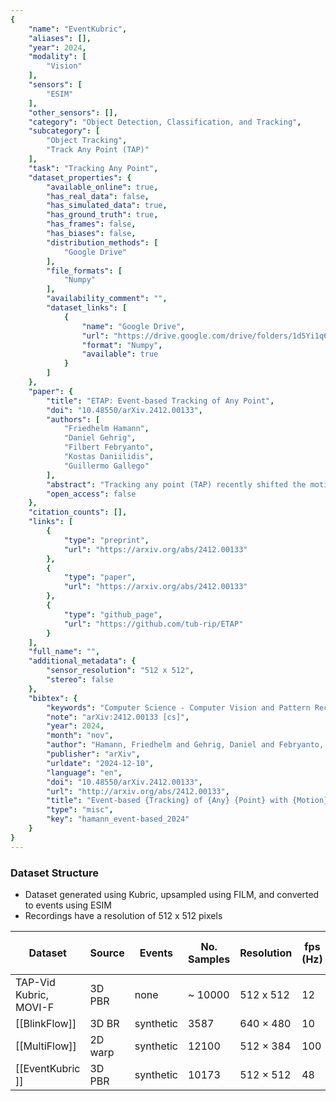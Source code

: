 ```yaml
---
{
    "name": "EventKubric",
    "aliases": [],
    "year": 2024,
    "modality": [
        "Vision"
    ],
    "sensors": [
        "ESIM"
    ],
    "other_sensors": [],
    "category": "Object Detection, Classification, and Tracking",
    "subcategory": [
        "Object Tracking",
        "Track Any Point (TAP)"
    ],
    "task": "Tracking Any Point",
    "dataset_properties": {
        "available_online": true,
        "has_real_data": false,
        "has_simulated_data": true,
        "has_ground_truth": true,
        "has_frames": false,
        "has_biases": false,
        "distribution_methods": [
            "Google Drive"
        ],
        "file_formats": [
            "Numpy"
        ],
        "availability_comment": "",
        "dataset_links": [
            {
                "name": "Google Drive",
                "url": "https://drive.google.com/drive/folders/1d5Yi1q6ZFom3Q_VrELzXjrxE5aC2ezOk",
                "format": "Numpy",
                "available": true
            }
        ]
    },
    "paper": {
        "title": "ETAP: Event-based Tracking of Any Point",
        "doi": "10.48550/arXiv.2412.00133",
        "authors": [
            "Friedhelm Hamann",
            "Daniel Gehrig",
            "Filbert Febryanto",
            "Kostas Daniilidis",
            "Guillermo Gallego"
        ],
        "abstract": "Tracking any point (TAP) recently shifted the motion estimation paradigm from focusing on individual salient points with local templates to tracking arbitrary points with global image contexts. However, while research has mostly focused on driving the accuracy of models in nominal settings, addressing scenarios with difficult lighting conditions and high-speed motions remains out of reach due to the limitations of the sensor. This work addresses this challenge with the first event camera-based TAP method. It leverages the high temporal resolution and high dynamic range of event cameras for robust high-speed tracking, and the global contexts in TAP methods to handle asynchronous and sparse event measurements. We further extend the TAP framework to handle event feature variations induced by motion - thereby addressing an open challenge in purely event-based tracking - with a novel feature alignment loss which ensures the learning of motion-robust features. Our method is trained with data from a new data generation pipeline and systematically ablated across all design decisions. Our method shows strong cross-dataset generalization and performs 135% better on the average Jaccard metric than the baselines. Moreover, on an established feature tracking benchmark, it achieves a 19% improvement over the previous best event-only method and even surpasses the previous best events-and-frames method by 3.7%.",
        "open_access": false
    },
    "citation_counts": [],
    "links": [
        {
            "type": "preprint",
            "url": "https://arxiv.org/abs/2412.00133"
        },
        {
            "type": "paper",
            "url": "https://arxiv.org/abs/2412.00133"
        },
        {
            "type": "github_page",
            "url": "https://github.com/tub-rip/ETAP"
        }
    ],
    "full_name": "",
    "additional_metadata": {
        "sensor_resolution": "512 x 512",
        "stereo": false
    },
    "bibtex": {
        "keywords": "Computer Science - Computer Vision and Pattern Recognition, Computer Science - Machine Learning, Computer Science - Robotics",
        "note": "arXiv:2412.00133 [cs]",
        "year": 2024,
        "month": "nov",
        "author": "Hamann, Friedhelm and Gehrig, Daniel and Febryanto, Filbert and Daniilidis, Kostas and Gallego, Guillermo",
        "publisher": "arXiv",
        "urldate": "2024-12-10",
        "language": "en",
        "doi": "10.48550/arXiv.2412.00133",
        "url": "http://arxiv.org/abs/2412.00133",
        "title": "Event-based {Tracking} of {Any} {Point} with {Motion}-{Robust} {Correlation} {Features}",
        "type": "misc",
        "key": "hamann_event-based_2024"
    }
}
---
```


### Dataset Structure

- Dataset generated using Kubric, upsampled using FILM, and converted to events using ESIM
- Recordings have a resolution of 512 x 512 pixels

| **Dataset**            | **Source** | **Events** | **No. Samples** | **Resolution** | **fps (Hz)** | **sample duration (s)** | **IMO** | **optical flow** | **depth** | **point tracking** | **segmentations** |
| ---------------------- | ---------- | ---------- | --------------- | -------------- | ------------ | ----------------------- | ------- | ---------------- | --------- | ------------------ | ----------------- |
| TAP-Vid Kubric, MOVI-F | 3D PBR     | none       | ~ 10000         | 512 x 512      | 12           | 2                       | Y       | Y                | Y         | Y                  | Y                 |
| \[[BlinkFlow]\]        | 3D BR      | synthetic  | 3587            | 640 × 480      | 10           | 1                       | Y       | Y                | Y         | N                  | Y                 |
| \[[MultiFlow]\]        | 2D warp    | synthetic  | 12100           | 512 × 384      | 100          | 0.5                     | Y       | Y\*              | N         | N                  | N                 |
| \[[EventKubric ]\]     | 3D PBR     | synthetic  | 10173           | 512 × 512      | 48           | 2                       | Y       | Y                | Y         | Y                  | Y                 |
